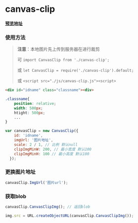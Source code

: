 # canvas-clip

[**预览地址**](https://jiewj.github.io/canvas-clip/)

### 使用方法

> **注意**：本地图片先上传到服务器在进行裁剪
>
> 可 `import CanvasClip from './canvas-clip';`
>
> 或 `let CanvasClip = require('./canvas-clip').default;`
>
> 或 `<script src="./js/canvas-clip.js"><script>`

``` html
<div id="idname" class="classname"><div>
```

``` css
.classname{
    position: relative;
    width: 500px;
    htight: 500px;
    ...
}
```

``` javascript
var canvasClip = new CanvasClip({
    id: 'idname',
    imgUrl: '图片地址',
    scale: 2 / 1, // 比例 默认null
    clipImgMinW: 200, // 最小宽度 默认100
    clipImgMinH: 100 // 最小高度 默认100
  });
```

### 更换图片地址
``` javascript
canvasClip.ImgUrl('图片url');
```

### 获取blob
``` javascript
canvasClip.CanvasClipImg(); // 返回blob

img.src = URL.createObjectURL(canvasClip.CanvasClipImg());
```